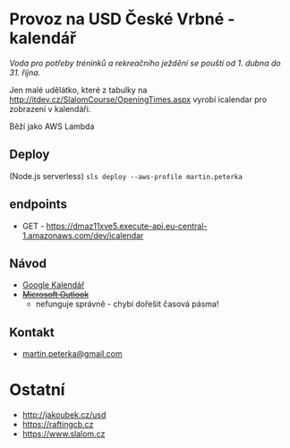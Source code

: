 # Provoz na USD České Vrbné - kalendář
*Voda pro potřeby tréninků a rekreačního ježdění se pouští od 1. dubna do 31. října.*

Jen malé udělátko, které z tabulky na http://itdev.cz/SlalomCourse/OpeningTimes.aspx 
vyrobí icalendar pro zobrazení v kalendáři.


Běží jako AWS Lambda

## Deploy
(Node.js serverless)
`sls deploy --aws-profile martin.peterka`

## endpoints
* GET - https://dmaz11xve5.execute-api.eu-central-1.amazonaws.com/dev/icalendar

## Návod
* [Google Kalendář](/doc/google.md)
* ~~[Microsoft Outlook](/doc/outlook.md)~~ 
  * nefunguje správně - chybí dořešit časová pásma!

## Kontakt
* martin.peterka@gmail.com

# Ostatní
* http://jakoubek.cz/usd
* https://raftingcb.cz
* https://www.slalom.cz
